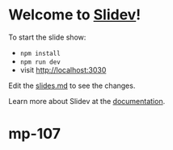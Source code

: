 # Welcome to [Slidev](https://github.com/slidevjs/slidev)!

To start the slide show:

- `npm install`
- `npm run dev`
- visit <http://localhost:3030>

Edit the [slides.md](./slides.md) to see the changes.

Learn more about Slidev at the [documentation](https://sli.dev/).
# mp-107
